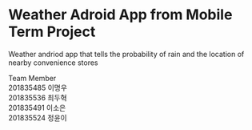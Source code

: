 # Weather Adroid App from Mobile Term Project
Weather andriod app that tells the probability of rain and the location of nearby convenience stores

Team Member  
201835485 이명우  
201835536 최두혁  
201835491 이소은  
201835524 정윤이
